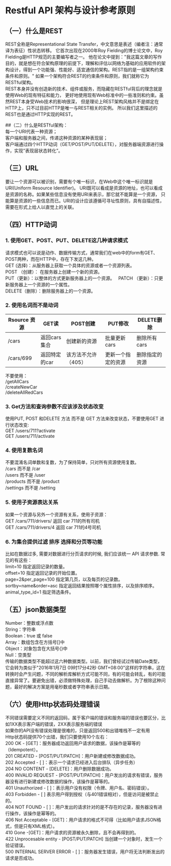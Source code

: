 # Restful API 架构与设计参考原则
## （一）什么是REST
REST全称是Representational State Transfer，中文意思是表述（编者注：通常译为表征）性状态转移。 它首次出现在2000年Roy Fielding的博士论文中，Roy Fielding是HTTP规范的主要编写者之一。 他在论文中提到："我这篇文章的写作目的，就是想在符合架构原理的前提下，理解和评估以网络为基础的应用软件的架构设计，得到一个功能强、性能好、适宜通信的架构。REST指的是一组架构约束条件和原则。" 如果一个架构符合REST的约束条件和原则，我们就称它为RESTful架构。  
REST本身并没有创造新的技术、组件或服务，而隐藏在RESTful背后的理念就是使用Web的现有特征和能力， 更好地使用现有Web标准中的一些准则和约束。虽然REST本身受Web技术的影响很深， 但是理论上REST架构风格并不是绑定在HTTP上，只不过目前HTTP是唯一与REST相关的实例。 所以我们这里描述的REST也是通过HTTP实现的REST。  

##（二）什么是RESTful架构：  
每一个URI代表一种资源；  
客户端和服务器之间，传递这种资源的某种表现层；  
客户端通过四个HTTP动词（GET/POST/PUT/DELETE），对服务器端资源进行操作，实现”表现层状态转化”。  

## （三）URL
要让一个资源可以被识别，需要有个唯一标识，在Web中这个唯一标识就是URI(Uniform Resource Identifier)。 URI既可以看成是资源的地址，也可以看成是资源的名称。如果某些信息没有使用URI来表示，那它就不能算是一个资源， 只能算是资源的一些信息而已。URI的设计应该遵循可寻址性原则，具有自描述性，需要在形式上给人以直觉上的关联。  

## （四）HTTP动词
### 1. 使用GET、POST、PUT、DELETE这几种请求模式
请求模式也可以说是动作、数据传输方式，通常我们在web中的form有GET、POST两种，而在HTTP中，存在下发这几种。  
GET (选择)：从服务器上获取一个具体的资源或者一个资源列表。   
POST （创建）： 在服务器上创建一个新的资源。  
PUT（更新）：以整体的方式更新服务器上的一个资源。   
PATCH （更新）：只更新服务器上一个资源的一个属性。  
DELETE（删除）：删除服务器上的一个资源。  

### 2. 使用名词而不是动词

| Rsource 资源 | GET读 | POST创建 | PUT修改 | DELETE删除 |
| ------------ | ------------- | ------------------ | ------------------ | -------------- |
| /cars | 返回cars集合 | 创建新的资源 | 批量更新cars | 删除所有cars | 
| /cars/699 | 返回特定的car | 该方法不允许（405）| 更新一个指定的资源 | 删除指定的资源 |

不要使用：  
/getAllCars  
/createNewCar  
/deleteAllRedCars  

### 3. Get方法和查询参数不应该涉及状态改变
使用PUT, POST 和DELETE 方法 而不是 GET 方法来改变状态，不要使用GET 进行状态改变:  
GET /users/711?activate   
GET /users/711/activate  

### 4. 使用复数名词
不要混淆名词单数和复数，为了保持简单，只对所有资源使用复数。  
/cars 而不是 /car  
/users 而不是 /user  
/products 而不是 /product  
/settings 而不是 /setting  

### 5. 使用子资源表达关系
如果一个资源与另外一个资源有关系，使用子资源：  
GET /cars/711/drivers/ 返回 car 711的所有司机  
GET /cars/711/drivers/4 返回 car 711的4号司机  

### 6.  为集合提供过滤 排序 选择和分页等功能
比如在数据过多, 需要对数据进行分页请求的时候, 我们应该统一 API 请求参数. 常见的有这些：  
limit=10 指定返回记录的数量。  
offset=10 指定返回记录的开始位置。  
page=2&per_page=100 指定第几页，以及每页的记录数。  
sortby=name&order=asc 指定返回结果按照哪个属性排序，以及排序顺序。  
animal_type_id=1 指定筛选条件。  

## （五）json数据类型
Number：整数或浮点数  
String：字符串  
Boolean：true 或 false  
Array：数组包含在方括号[]中  
Object：对象包含在大括号{}中  
Null：空类型  
传输的数据类型不能超过这六种数据类型。以前，我们曾经试过传输Date类型，它会转为类似于"2016年1月7日 09时17分42秒 GMT+08:00"这样的字符串，这在转换时会产生问题，不同的解析库解析方式可能不同，有的可能会转乱，有的可能直接异常了。要避免出错，必须做特殊处理，自己手动去做解析。为了根除这种问题，最好的解决方案是用毫秒数或者字符串表示日期。  

## （六）使用Http状态码处理错误
不同错误需要定义不同的返回码，属于客户端的错误和服务端的错误也要区分，比如1XX表示客户端的错误，2XX表示服务端的错误  
如果你的API没有错误处理是很难的，只是返回500和出错堆栈不一定有用  
Http状态码提供70个出错，我们只要使用10个左右：  
200 OK - [GET]：服务器成功返回用户请求的数据，该操作是幂等的（Idempotent）。  
201 CREATED - [POST/PUT/PATCH]：用户新建或修改数据成功。  
202 Accepted - [ ]：表示一个请求已经进入后台排队（异步任务）  
204 NO CONTENT - [DELETE]：用户删除数据成功。  
400 INVALID REQUEST - [POST/PUT/PATCH]：用户发出的请求有错误，服务器没有进行新建或修改数据的操作，该操作是幂等的。  
401 Unauthorized - [ ]：表示用户没有权限（令牌、用户名、密码错误）。  
403 Forbidden - [ ] 表示用户得到授权（与401错误相对），但是访问是被禁止的。  
404 NOT FOUND - [ ]：用户发出的请求针对的是不存在的记录，服务器没有进行操作，该操作是幂等的。  
406 Not Acceptable - [GET]：用户请求的格式不可得（比如用户请求JSON格式，但是只有XML格式）。  
410 Gone -[GET]：用户请求的资源被永久删除，且不会再得到的。  
422 Unprocesable entity - [POST/PUT/PATCH] 当创建一个对象时，发生一个验证错误。  
500 INTERNAL SERVER ERROR - [ ]：服务器发生错误，用户将无法判断发出的请求是否成功。  
